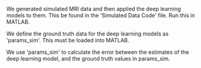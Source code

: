 We generated simulated MRI data and then applied the deep learning models to them. This be found in the 'Simulated Data Code' file. Run this in MATLAB.

We define the ground truth data for the deep learning models as 'params_sim'. This must be loaded into MATLAB.

We use 'params_sim' to calculate the error between the estimates of the deep learning model, and the ground truth values in params_sim.
